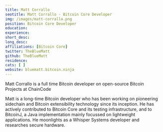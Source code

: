 ```yaml
---
title: Matt Corrallo
seotitle: Matt Corrallo - Bitcoin Core Developer
img: /images/matt-corrallo.png
position: Bitcoin Core Developer
education:
experience:
short_desc:
long_desc:
affiliations: [Bitcoin Core]
twitter: TheBlueMatt
github: TheBlueMatt
residence:
cats: [ ]
website: bluematt.bitcoin.ninja
---
```


<p>Matt Corrallo is a full time Bitcoin developer on open-source Bitcoin Projects at ChainCode</p>

<p>Matt is a long-time Bitcoin developer who has been working on pioneering sidechain and Bitcoin extensibility technology since its inception. He has actively contributed to Bitcoin Core and its testing infrastructure, and to BitcoinJ, a Java implementation mainly focussed on lightweight applications. He moonlights as a Whisper Systems developer and researches secure hardware.</p>


